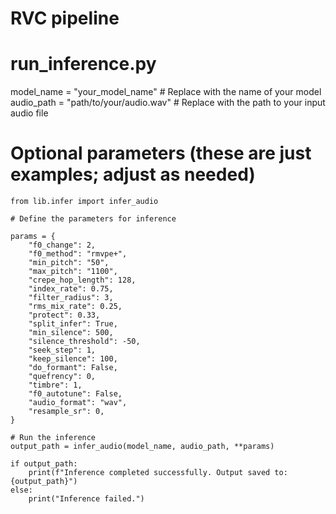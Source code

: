 # RVC pipeline



# run_inference.py

model_name = "your_model_name"  # Replace with the name of your model
audio_path = "path/to/your/audio.wav"  # Replace with the path to your input audio file

# Optional parameters (these are just examples; adjust as needed)

```
from lib.infer import infer_audio

# Define the parameters for inference

params = {
    "f0_change": 2,
    "f0_method": "rmvpe+",
    "min_pitch": "50",
    "max_pitch": "1100",
    "crepe_hop_length": 128,
    "index_rate": 0.75,
    "filter_radius": 3,
    "rms_mix_rate": 0.25,
    "protect": 0.33,
    "split_infer": True,
    "min_silence": 500,
    "silence_threshold": -50,
    "seek_step": 1,
    "keep_silence": 100,
    "do_formant": False,
    "quefrency": 0,
    "timbre": 1,
    "f0_autotune": False,
    "audio_format": "wav",
    "resample_sr": 0,
}

# Run the inference
output_path = infer_audio(model_name, audio_path, **params)

if output_path:
    print(f"Inference completed successfully. Output saved to: {output_path}")
else:
    print("Inference failed.")
